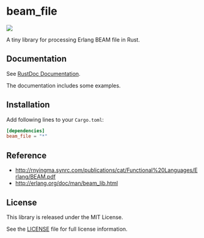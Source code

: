 beam_file
=========

[![](http://meritbadge.herokuapp.com/beam_file)](https://crates.io/crates/beam_file)

A tiny library for processing Erlang BEAM file in Rust.

Documentation
-------------

See [RustDoc Documentation](http://sile.github.io/beam_file/beam_file/).

The documentation includes some examples.

Installation
------------

Add following lines to your `Cargo.toml`:

```toml
[dependencies]
beam_file = "*"
```

Reference
---------

- http://rnyingma.synrc.com/publications/cat/Functional%20Languages/Erlang/BEAM.pdf
- http://erlang.org/doc/man/beam_lib.html

License
-------

This library is released under the MIT License.

See the [LICENSE](LICENSE) file for full license information.
